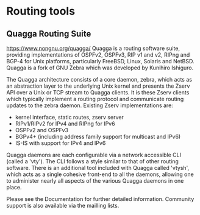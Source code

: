 # Routing tools

## Quagga Routing Suite
https://www.nongnu.org/quagga/
Quagga is a routing software suite, providing implementations of OSPFv2, OSPFv3, RIP v1 and v2, RIPng and BGP-4 for Unix platforms, particularly FreeBSD, Linux, Solaris and NetBSD. Quagga is a fork of GNU Zebra which was developed by Kunihiro Ishiguro.

The Quagga architecture consists of a core daemon, zebra, which acts as an abstraction layer to the underlying Unix kernel and presents the Zserv API over a Unix or TCP stream to Quagga clients. It is these Zserv clients which typically implement a routing protocol and communicate routing updates to the zebra daemon. Existing Zserv implementations are:

- kernel interface, static routes, zserv server
- RIPv1/RIPv2 for IPv4 and RIPng for IPv6
- OSPFv2 and OSPFv3
- BGPv4+ (including address family support for multicast and IPv6)
- IS-IS with support for IPv4 and IPv6

Quagga daemons are each configurable via a network accessible CLI (called a 'vty'). The CLI follows a style similar to that of other routing software. There is an additional tool included with Quagga called 'vtysh', which acts as a single cohesive front-end to all the daemons, allowing one to administer nearly all aspects of the various Quagga daemons in one place.

Please see the Documentation for further detailed information. Community support is also available via the mailling lists.
